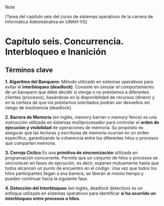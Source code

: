 >[!NOTE]
>[Tarea del capítulo seis del curso de sistemas operativos de la carrera de Informática Administrativa en UNAH-VS]

# Capítulo seis. Concurrencia. Interbloqueo e Inanición
## Términos clave

**1. Algoritmo del Banquero:**
Método utilizado en sistemas operativos para evitar el **interbloqueo (deadlock)**. Consiste en simular el comportamiento de un banquero que debe decidir si otorga o no préstamos a diferentes clientes (procesos), basándose en la disponibilidad de recursos (dinero) y en la certeza de que los préstamos solicitados podrán ser devueltos sin riesgo de insolvencia (deadlock).

**2. Barrera de Memoria**
(en inglés, memory barrier o memory fence) es una instrucción utilizada en sistemas multiprocesador para controlar el **orden de ejecución y visibilidad** de operaciones de memoria. Su propósito es asegurar que las lecturas y escrituras de memoria ocurran en un orden específico, garantizando la coherencia entre los diferentes hilos o procesos que comparten memoria.

**3. Cerrojo Cíclico**
Es una **primitiva de sincronización** utilizada en programación concurrente. Permite que un conjunto de hilos o procesos se sincronicen en fases de ejecución, es decir, esperan mutuamente hasta que todos alcancen un punto de encuentro en el código. Una vez que todos los hilos participantes llegan a esa barrera, se liberan al mismo tiempo y pueden continuar hacia la siguiente fase.

**4. Detección del Interbloqueo**
(en inglés, deadlock detection) es un enfoque utilizado en sistemas operativos para identificar **si ha ocurrido un interbloqueo entre procesos o hilos**.